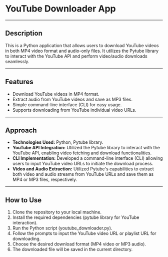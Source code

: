 # YouTube Downloader App

---

## Description

This is a Python application that allows users to download YouTube videos in both MP4 video format and audio-only files. It utilizes the Pytube library to interact with the YouTube API and perform video/audio downloads seamlessly.

---

## Features

- Download YouTube videos in MP4 format.
- Extract audio from YouTube videos and save as MP3 files.
- Simple command-line interface (CLI) for easy usage.
- Supports downloading from YouTube individual video URLs.
 
---

## Approach

- **Technologies Used:** Python, Pytube library.
- **YouTube API Integration:** Utilized the Pytube library to interact with the YouTube API, enabling video fetching and download functionalities.
- **CLI Implementation:** Developed a command-line interface (CLI) allowing users to input YouTube video URLs to initiate the download process.
- **Video and Audio Extraction:** Utilized Pytube's capabilities to extract both video and audio streams from YouTube URLs and save them as MP4 or MP3 files, respectively.

---

## How to Use

1. Clone the repository to your local machine.
2. Install the required dependencies (pytube library for YouTube interaction).
3. Run the Python script (youtube_downloader.py).
4. Follow the prompts to input the YouTube video URL or playlist URL for downloading.
5. Choose the desired download format (MP4 video or MP3 audio).
6. The downloaded file will be saved in the current directory.
